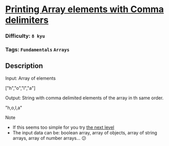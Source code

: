 # [Printing Array elements with Comma delimiters](https://www.codewars.com/kata/56e2f59fb2ed128081001328)

### Difficulty: `8 kyu`

### Tags: `Fundamentals` `Arrays`

## Description

Input: Array of elements

["h","o","l","a"]

Output: String with comma delimited elements of the array in th same order.

"h,o,l,a"

> [!NOTE] 
> - If this seems too simple for you try [the next level](https://www.codewars.com/kata/5711d95f159cde99e0000249)
> - The input data can be: boolean array, array of objects, array of string arrays, array of number arrays... 😕